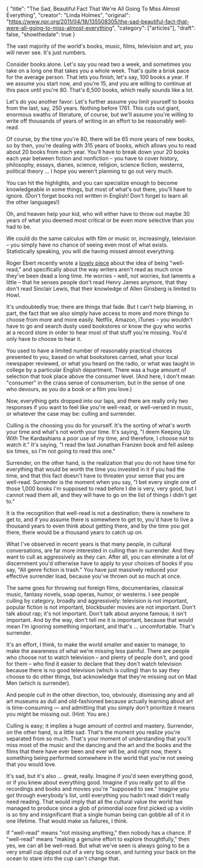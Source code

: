 {
  "title": "The Sad, Beautiful Fact That We're All Going To Miss Almost Everything",
  "creator": "Linda Holmes",
  "original": "https://www.npr.org/2011/04/18/135508305/the-sad-beautiful-fact-that-were-all-going-to-miss-almost-everything",
  "category": ["articles"],
  "draft": false,
  "showthedate": true
}

The vast majority of the world's books, music, films, television and art, you will never see. It's just numbers.

Consider books alone. Let's say you read two a week, and sometimes you take on a long one that takes you a whole week. That's quite a brisk pace for the average person. That lets you finish, let's say, 100 books a year. If we assume you start now, and you're 15, and you are willing to continue at this pace until you're 80. That's 6,500 books, which really sounds like a lot.

Let's do you another favor: Let's further assume you limit yourself to books from the last, say, 250 years. Nothing before 1761. This cuts out giant, enormous swaths of literature, of course, but we'll assume you're willing to write off thousands of years of writing in an effort to be reasonably well-read.

Of course, by the time you're 80, there will be 65 more years of new books, so by then, you're dealing with 315 years of books, which allows you to read about 20 books from each year. You'll have to break down your 20 books each year between fiction and nonfiction – you have to cover history, philosophy, essays, diaries, science, religion, science fiction, westerns, political theory ... I hope you weren't planning to go out very much.

You can hit the highlights, and you can specialize enough to become knowledgeable in some things, but most of what's out there, you'll have to ignore. (Don't forget books not written in English! Don't forget to learn all the other languages!)

Oh, and heaven help your kid, who will either have to throw out maybe 30 years of what you deemed most critical or be even more selective than you had to be.

We could do the same calculus with film or music or, increasingly, television – you simply have no chance of seeing even most of what exists. Statistically speaking, you will die having missed almost everything.

Roger Ebert recently wrote a [lovely piece](http://blogs.suntimes.com/ebert/2011/04/death_disports_with_writers_mo.html) about the idea of being "well-read," and specifically about the way writers aren't read as much once they've been dead a long time. He worries – well, not worries, but laments a little – that he senses people don't read Henry James anymore, that they don't read Sinclair Lewis, that their knowledge of Allen Ginsberg is limited to Howl.

It's undoubtedly true; there are things that fade. But I can't help blaming, in part, the fact that we also simply have access to more and more things to choose from more and more easily. Netflix, Amazon, iTunes – you wouldn't have to go and search dusty used bookstores or know the guy who works at a record store in order to hear most of that stuff you're missing. You'd only have to choose to hear it.

You used to have a limited number of reasonably practical choices presented to you, based on what bookstores carried, what your local newspaper reviewed, or what you heard on the radio, or what was taught in college by a particular English department. There was a huge amount of selection that took place above the consumer level. (And here, I don't mean "consumer" in the crass sense of consumerism, but in the sense of one who devours, as you do a book or a film you love.)

Now, everything gets dropped into our laps, and there are really only two responses if you want to feel like you're well-read, or well-versed in music, or whatever the case may be: culling and surrender.

Culling is the choosing you do for yourself. It's the sorting of what's worth your time and what's not worth your time. It's saying, "I deem Keeping Up With The Kardashians a poor use of my time, and therefore, I choose not to watch it." It's saying, "I read the last Jonathan Franzen book and fell asleep six times, so I'm not going to read this one."

Surrender, on the other hand, is the realization that you do not have time for everything that would be worth the time you invested in it if you had the time, and that this fact doesn't have to threaten your sense that you are well-read. Surrender is the moment when you say, "I bet every single one of those 1,000 books I'm supposed to read before I die is very, very good, but I cannot read them all, and they will have to go on the list of things I didn't get to."

It is the recognition that well-read is not a destination; there is nowhere to get to, and if you assume there is somewhere to get to, you'd have to live a thousand years to even think about getting there, and by the time you got there, there would be a thousand years to catch up on.

What I've observed in recent years is that many people, in cultural conversations, are far more interested in culling than in surrender. And they want to cull as aggressively as they can. After all, you can eliminate a lot of discernment you'd otherwise have to apply to your choices of books if you say, "All genre fiction is trash." You have just massively reduced your effective surrender load, because you've thrown out so much at once.

The same goes for throwing out foreign films, documentaries, classical music, fantasy novels, soap operas, humor, or westerns. I see people culling by category, broadly and aggressively: television is not important, popular fiction is not important, blockbuster movies are not important. Don't talk about rap; it's not important. Don't talk about anyone famous; it isn't important. And by the way, don't tell me it is important, because that would mean I'm ignoring something important, and that's ... uncomfortable. That's surrender.

It's an effort, I think, to make the world smaller and easier to manage, to make the awareness of what we're missing less painful. There are people who choose not to watch television – and plenty of people don't, and good for them – who find it easier to declare that they don't watch television because there is no good television (which is culling) than to say they choose to do other things, but acknowledge that they're missing out on Mad Men (which is surrender).

And people cull in the other direction, too, obviously, dismissing any and all art museums as dull and old-fashioned because actually learning about art is time-consuming — and admitting that you simply don't prioritize it means you might be missing out. (Hint: You are.)

Culling is easy; it implies a huge amount of control and mastery. Surrender, on the other hand, is a little sad. That's the moment you realize you're separated from so much. That's your moment of understanding that you'll miss most of the music and the dancing and the art and the books and the films that there have ever been and ever will be, and right now, there's something being performed somewhere in the world that you're not seeing that you would love.

It's sad, but it's also ... great, really. Imagine if you'd seen everything good, or if you knew about everything good. Imagine if you really got to all the recordings and books and movies you're "supposed to see." Imagine you got through everybody's list, until everything you hadn't read didn't really need reading. That would imply that all the cultural value the world has managed to produce since a glob of primordial ooze first picked up a violin is so tiny and insignificant that a single human being can gobble all of it in one lifetime. That would make us failures, I think.

If "well-read" means "not missing anything," then nobody has a chance. If "well-read" means "making a genuine effort to explore thoughtfully," then yes, we can all be well-read. But what we've seen is always going to be a very small cup dipped out of a very big ocean, and turning your back on the ocean to stare into the cup can't change that.
